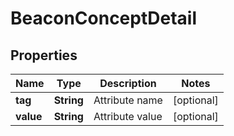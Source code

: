 
# BeaconConceptDetail

## Properties
Name | Type | Description | Notes
------------ | ------------- | ------------- | -------------
**tag** | **String** | Attribute name  |  [optional]
**value** | **String** | Attribute value  |  [optional]



